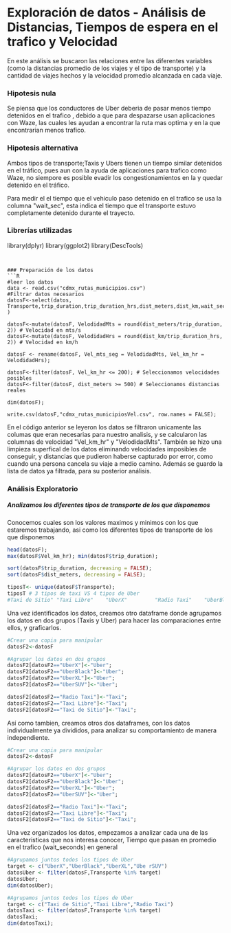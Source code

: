 
# Exploración de datos - Análisis de Distancias, Tiempos de espera en el trafico y Velocidad

En este análisis se buscaron las relaciones entre las diferentes variables (como la distancias promedio de los viajes y el tipo de transporte) 
y la cantidad de viajes hechos y la velocidad promedio alcanzada en cada viaje.

### Hipotesis nula
Se piensa que los conductores de Uber deberia de pasar menos tiempo detenidos en el trafico , debido a que para despazarse usan aplicaciones con Waze, 
las cuales les ayudan a encontrar la ruta mas optima y en la que encontrarian menos trafico.

### Hipotesis alternativa
Ambos tipos de transporte;Taxis y Ubers tienen un tiempo similar detenidos en el tráfico, pues aun con la ayuda de aplicaciones para trafico como Waze, 
no siempore es posible evadir los congestionamientos en la y quedar detenido en el tráfico.

Para medir el el tiempo que el vehiculo paso detenido en el trafico se usa la columna "wait_sec", esta indica el tiempo que el transporte estuvo completamente detenido durante el trayecto.

### Librerías utilizadas
library(dplyr)
library(ggplot2)
library(DescTools)
```


### Preparación de los datos
```R
#leer los datos
data <- read.csv("cdmx_rutas_municipios.csv")
#Filtrar datos necesarios
datosF<-select(datos, Transporte,trip_duration,trip_duration_hrs,dist_meters,dist_km,wait_sec,wait_min )

datosF<-mutate(datosF, VelodidadMts = round(dist_meters/trip_duration, 2)) # Velocidad en mts/s
datosF<-mutate(datosF, VelodidadHrs = round(dist_km/trip_duration_hrs, 2)) # Velocidad en km/h

datosF <- rename(datosF, Vel_mts_seg = VelodidadMts, Vel_km_hr = VelodidadHrs);

datosF<-filter(datosF, Vel_km_hr <= 200); # Seleccionamos velocidades posibles
datosF<-filter(datosF, dist_meters >= 500) # Seleccionamos distancias reales

dim(datosF);

write.csv(datosF,"cdmx_rutas_municipiosVel.csv", row.names = FALSE);
```
En el código anterior se leyeron los datos se filtraron unicamente las columas que eran necesarias para nuestro analisis, y se calcularon las columnas de velocidad "Vel_km_hr" y "VelodidadMts". También se hizo una limpieza superfical de los datos eliminando velocidades imposibles de conseguir, y distancias que pudieron haberse capturado por error, como cuando una persona cancela su viaje a medio camino.
Además se guardo la lista de datos ya filtrada, para su posterior análisis.

### Análisis Exploratorio

##### Analizamos los diferentes tipos de transporte de los que disponemos

Conocemos cuales son los valores maximos y minimos con los que estaremos trabajando, asi como los diferentes tipos de transporte de los que disponemos
```R
head(datosF); 
max(datosF$Vel_km_hr); min(datosF$trip_duration);

sort(datosF$trip_duration, decreasing = FALSE);
sort(datosF$dist_meters, decreasing = FALSE);

tiposT<- unique(datosF$Transporte);
tiposT # 3 tipos de taxi VS 4 tipos de Uber
#Taxi de Sitio" "Taxi Libre"    "UberX"         "Radio Taxi"    "UberBlack"     "UberXL"        "UberSUV"
```

Una vez identificados los datos, creamos otro dataframe donde  agrupamos los datos en dos grupos (Taxis y Uber) para hacer las comparaciones entre ellos, y graficarlos.
```R
#Crear una copia para manipular
datosF2<-datosF

#Agrupar los datos en dos grupos
datosF2[datosF2=="UberX"]<-"Uber";
datosF2[datosF2=="UberBlack"]<-"Uber";
datosF2[datosF2=="UberXL"]<-"Uber";
datosF2[datosF2=="UberSUV"]<-"Uber";

datosF2[datosF2=="Radio Taxi"]<-"Taxi";
datosF2[datosF2=="Taxi Libre"]<-"Taxi";
datosF2[datosF2=="Taxi de Sitio"]<-"Taxi";
```

Así como tambien, creamos otros dos dataframes, con los datos individualmente ya divididos, para analizar su comportamiento de manera independiente.

```R
#Crear una copia para manipular
datosF2<-datosF

#Agrupar los datos en dos grupos
datosF2[datosF2=="UberX"]<-"Uber";
datosF2[datosF2=="UberBlack"]<-"Uber";
datosF2[datosF2=="UberXL"]<-"Uber";
datosF2[datosF2=="UberSUV"]<-"Uber";

datosF2[datosF2=="Radio Taxi"]<-"Taxi";
datosF2[datosF2=="Taxi Libre"]<-"Taxi";
datosF2[datosF2=="Taxi de Sitio"]<-"Taxi";
```

Una vez organizados los datos, empezamos a analizar cada una de las caracteristicas que nos interesa conocer, Tiempo que pasan en promedio en el trafico (wait_seconds) en general

```R
#Agrupamos juntos todos los tipos de Uber
target <- c("UberX","UberBlack","UberXL","Ube rSUV")
datosUber <- filter(datosF,Transporte %in% target)
datosUber;
dim(datosUber);

#Agrupamos juntos todos los tipos de Uber
target <- c("Taxi de Sitio","Taxi Libre","Radio Taxi")
datosTaxi <- filter(datosF,Transporte %in% target)
datosTaxi;
dim(datosTaxi);
```
